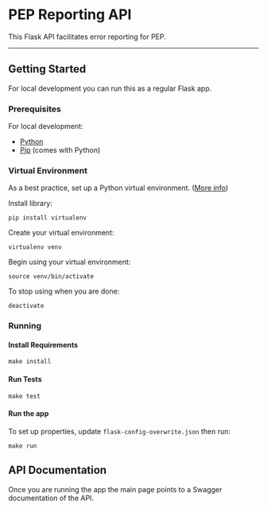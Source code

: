 


# PEP Reporting API

This Flask API facilitates error reporting for PEP.

---
## Getting Started

For local development you can run this as a regular Flask app.

### Prerequisites

For local development:
- [Python](https://www.python.org/)
- [Pip](https://pip.pypa.io/en/stable/) (comes with Python)

### Virtual Environment

As a best practice, set up a Python virtual environment. ([More info](https://virtualenv.pypa.io/en/latest/))


Install library:
```
pip install virtualenv
```

Create your virtual environment:
```
virtualenv venv
```

Begin using your virtual environment:
```
source venv/bin/activate
```

To stop using when you are done:
```
deactivate
```

### Running

#### Install Requirements
```
make install
```

#### Run Tests
```
make test
```

#### Run the app

To set up properties, update `flask-config-overwrite.json` then run:

```
make run
```
## API Documentation

Once you are running the app the main page points to a Swagger documentation of the API.
